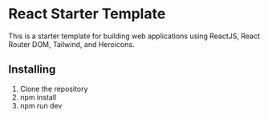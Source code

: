 # React Starter Template
This is a starter template for building web applications using ReactJS, React Router DOM, Tailwind, and Heroicons.

## Installing
1. Clone the repository
2. npm install
3. npm run dev
